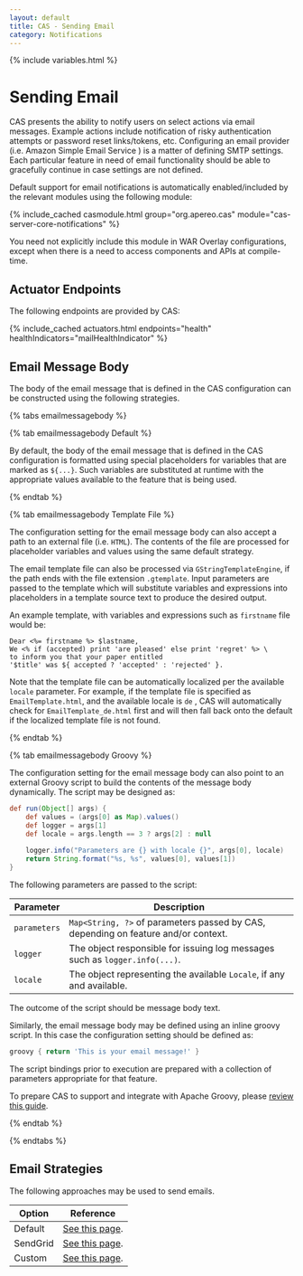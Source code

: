 ```yaml
---
layout: default
title: CAS - Sending Email
category: Notifications
---
```


{% include variables.html %}

# Sending Email

CAS presents the ability to notify users on select actions via email messages. Example actions include notification 
of risky authentication attempts or password reset links/tokens, etc. Configuring 
an email provider (i.e. Amazon Simple Email Service ) is a matter of defining SMTP settings. Each particular feature 
in need of email functionality should be able to gracefully continue in case settings are not defined. 

Default support for email notifications is automatically 
enabled/included by the relevant modules using the following module:

{% include_cached casmodule.html group="org.apereo.cas" module="cas-server-core-notifications" %}

You need not explicitly include this module in WAR Overlay configurations, except 
when there is a need to access components and APIs at compile-time. 

## Actuator Endpoints

The following endpoints are provided by CAS:

{% include_cached actuators.html endpoints="health" healthIndicators="mailHealthIndicator" %}
            
## Email Message Body

The body of the email message that is defined in the CAS configuration can be 
constructed using the following strategies.
     
{% tabs emailmessagebody %}

{% tab emailmessagebody Default %}

By default, the body of the email message that is defined in the CAS configuration is
formatted using special placeholders for variables that are marked as `${...}`. Such variables
are substituted at runtime with the appropriate values available to the feature that is being used.

{% endtab %}

{% tab emailmessagebody Template File %}

The configuration setting for the email message body can also accept a path to an external file (i.e. `HTML`).
The contents of the file are processed for placeholder variables and values using the same default strategy.

The email template file can also be processed via `GStringTemplateEngine`, if the path ends
with the file extension `.gtemplate`. Input parameters are passed to the template which will
substitute variables and expressions into placeholders in a template source text to produce the desired output.

An example template, with variables and expressions such as `firstname` file would be:

```
Dear <%= firstname %> $lastname,
We <% if (accepted) print 'are pleased' else print 'regret' %> \
to inform you that your paper entitled
'$title' was ${ accepted ? 'accepted' : 'rejected' }.
```

Note that the template file can be automatically localized per the available `locale` parameter.
For example, if the template file is specified as `EmailTemplate.html`, and the available locale is `de` ,
CAS will automatically check for `EmailTemplate_de.html` first and will then fall back onto the default if the
localized template file is not found.

{% endtab %}

{% tab emailmessagebody <i class="fa fa-file-code px-1"></i>Groovy %}

The configuration setting for the email message body can also point to an external Groovy script
to build the contents of the message body dynamically. The script may be designed as:

```groovy
def run(Object[] args) {
    def values = (args[0] as Map).values()
    def logger = args[1]
    def locale = args.length == 3 ? args[2] : null
    
    logger.info("Parameters are {} with locale {}", args[0], locale)
    return String.format("%s, %s", values[0], values[1])
}
```

The following parameters are passed to the script:

| Parameter    | Description                                                                        |
|--------------|------------------------------------------------------------------------------------|
| `parameters` | `Map<String, ?>` of parameters passed by CAS, depending on feature and/or context. |
| `logger`     | The object responsible for issuing log messages such as `logger.info(...)`.        |
| `locale`     | The object representing the available `Locale`, if any and available.              |

The outcome of the script should be message body text.

Similarly, the email message body may be defined using an inline groovy script. In this case the configuration setting should be defined as:

```groovy
groovy { return 'This is your email message!' }
```

The script bindings prior to execution are prepared with a collection of parameters appropriate for that feature.   

To prepare CAS to support and integrate with Apache Groovy, please [review this guide](../integration/Apache-Groovy-Scripting.html).

{% endtab %}

{% endtabs %}
   
## Email Strategies

The following approaches may be used to send emails.

| Option   | Reference                                                   |
|----------|-------------------------------------------------------------|
| Default  | [See this page](Sending-Email-Configuration-Default.html).  |
| SendGrid | [See this page](Sending-Email-Configuration-SendGrid.html). |
| Custom   | [See this page](Sending-Email-Configuration-Custom.html).   |
